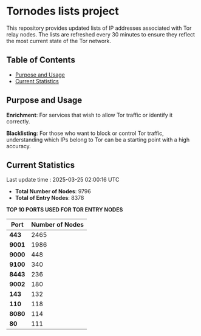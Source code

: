 # Tornodes lists project

This repository provides updated lists of IP addresses associated with Tor relay nodes. The lists are refreshed every 30 minutes to ensure they reflect the most current state of the Tor network.

## Table of Contents

- [Purpose and Usage](#purpose-and-usage)
- [Current Statistics](#current-statistics)


## Purpose and Usage

**Enrichment**: For services that wish to allow Tor traffic or identify it correctly.

**Blacklisting**: For those who want to block or control Tor traffic, understanding which IPs belong to Tor can be a starting point with a high accuracy.

## Current Statistics

Last update time : 2025-03-25 02:00:16 UTC

- **Total Number of Nodes**: 9796
- **Total of Entry Nodes**: 8378

**TOP 10 PORTS USED FOR TOR ENTRY NODES**

| **Port** | **Number of Nodes** |
|------|-----------------|
| **443**   | 2465  |
| **9001**   | 1986  |
| **9000**   | 448  |
| **9100**   | 340  |
| **8443**   | 236  |
| **9002**   | 180  |
| **143**   | 132  |
| **110**   | 118  |
| **8080**   | 114  |
| **80**   | 111  |

